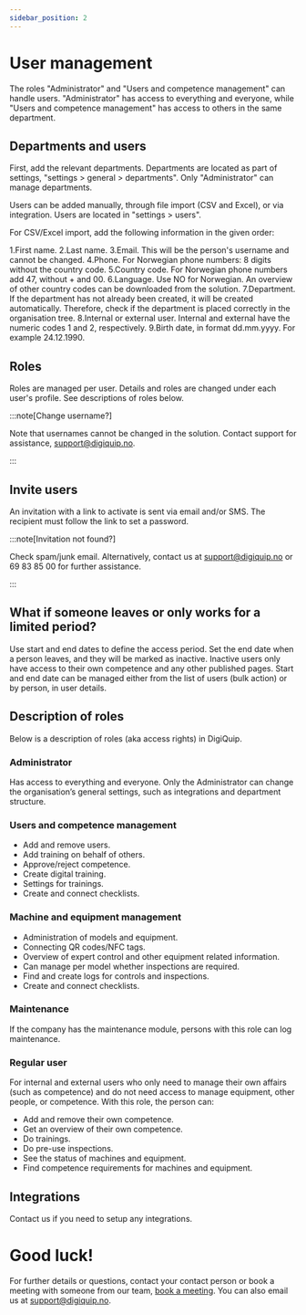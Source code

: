 ```yaml
---
sidebar_position: 2
---
```


# User management

The roles "Administrator" and "Users and competence management" can handle users. "Administrator" has access to everything and everyone, while "Users and competence management" has access to others in the same department.

## Departments and users

First, add the relevant departments. Departments are located as part of settings, "settings > general > departments". Only "Administrator" can manage departments.

Users can be added manually, through file import (CSV and Excel), or via integration. Users are located in "settings > users".

For CSV/Excel import, add the following information in the given order:

1.First name.
2.Last name.
3.Email. This will be the person's username and cannot be changed.
4.Phone. For Norwegian phone numbers: 8 digits without the country code.
5.Country code. For Norwegian phone numbers add 47, without + and 00.
6.Language. Use NO for Norwegian. An overview of other country codes can be downloaded from the solution.
7.Department. If the department has not already been created, it will be created automatically. Therefore, check if the department is placed correctly in the organisation tree.
8.Internal or external user. Internal and external have the numeric codes 1 and 2, respectively.
9.Birth date, in format dd.mm.yyyy. For example 24.12.1990.

## Roles

Roles are managed per user. Details and roles are changed under each user's profile. See descriptions of roles below.

:::note[Change username?]

Note that usernames cannot be changed in the solution. Contact support for assistance, support@digiquip.no.

:::

## Invite users

An invitation with a link to activate is sent via email and/or SMS. The recipient must follow the link to set a password.

:::note[Invitation not found?]

Check spam/junk email. Alternatively, contact us at support@digiquip.no or 69 83 85 00 for further assistance.

:::

## What if someone leaves or only works for a limited period?
Use start and end dates to define the access period. Set the end date when a person leaves, and they will be marked as inactive. Inactive users only have access to their own competence and any other published pages. Start and end date can be managed either from the list of users (bulk action) or by person, in user details.

## Description of roles

Below is a description of roles (aka access rights) in DigiQuip.

### Administrator

Has access to everything and everyone. Only the Administrator can change the organisation’s general settings, such as integrations and department structure.

### Users and competence management

+ Add and remove users.
+ Add training on behalf of others.
+ Approve/reject competence.
+ Create digital training.
+ Settings for trainings.
+ Create and connect checklists.

### Machine and equipment management

+ Administration of models and equipment.
+ Connecting QR codes/NFC tags.
+ Overview of expert control and other equipment related information.
+ Can manage per model whether inspections are required.
+ Find and create logs for controls and inspections.
+ Create and connect checklists.

### Maintenance

If the company has the maintenance module, persons with this role can log maintenance.

### Regular user

For internal and external users who only need to manage their own affairs (such as competence) and do not need access to manage equipment, other people, or competence. With this role, the person can:

+ Add and remove their own competence.
+ Get an overview of their own competence.
+ Do trainings.
+ Do pre-use inspections.
+ See the status of machines and equipment.
+ Find competence requirements for machines and equipment.

## Integrations

Contact us if you need to setup any integrations.

# Good luck!

For further details or questions, contact your contact person or book a meeting with someone from our team, [book a meeting](https://digiquip.no/about). You can also email us at support@digiquip.no.
